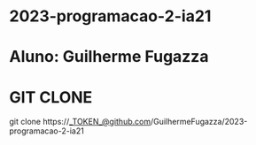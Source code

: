 # 2023-programacao-2-ia21

# Aluno: Guilherme Fugazza

# GIT CLONE
git clone https://_TOKEN_@github.com/GuilhermeFugazza/2023-programacao-2-ia21

